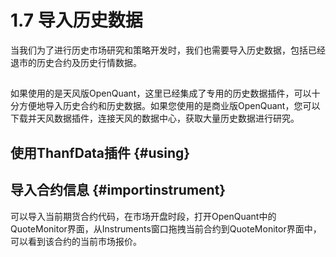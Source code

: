# 1.7 导入历史数据

当我们为了进行历史市场研究和策略开发时，我们也需要导入历史数据，包括已经退市的历史合约及历史行情数据。

## 

如果使用的是天风版OpenQuant，这里已经集成了专用的历史数据插件，可以十分方便地导入历史合约和历史数据。如果您使用的是商业版OpenQuant，您可以下载并天风数据插件，连接天风的数据中心，获取大量历史数据进行研究。

## 使用ThanfData插件 {#using}

## 导入合约信息 {#importinstrument}

可以导入当前期货合约代码，在市场开盘时段，打开OpenQuant中的QuoteMonitor界面，从Instruments窗口拖拽当前合约到QuoteMonitor界面中，可以看到该合约的当前市场报价。

